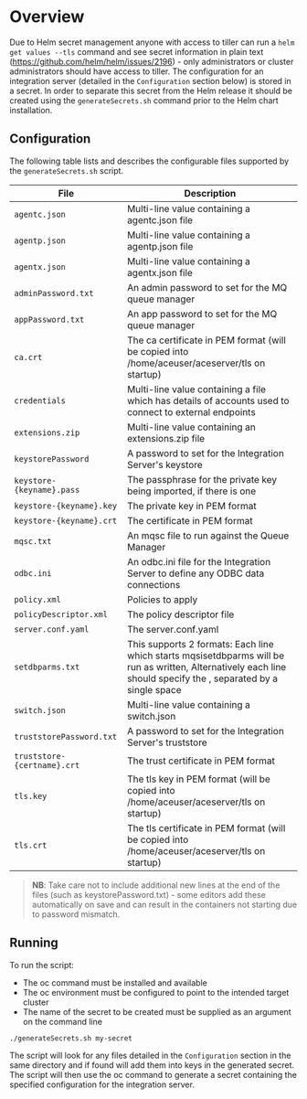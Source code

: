 # Overview

Due to Helm secret management anyone with access to tiller can run a `helm get values --tls` command and see secret information in plain text (https://github.com/helm/helm/issues/2196) - only administrators or cluster administrators should have access to tiller. The configuration for an integration server (detailed in the `Configuration` section below) is stored in a secret. In order to separate this secret from the Helm release it should be created using the `generateSecrets.sh` command prior to the Helm chart installation.

## Configuration
The following table lists and describes the configurable files supported by the `generateSecrets.sh` script.

| File                             | Description                                                                     |
| -------------------------------- | ------------------------------------------------------------------------------- |
| `agentc.json`                    | Multi-line value containing a agentc.json file                                  |
| `agentp.json`                    | Multi-line value containing a agentp.json file                                  |
| `agentx.json`                    | Multi-line value containing a agentx.json file                                  |
| `adminPassword.txt`              | An admin password to set for the MQ queue manager                               |
| `appPassword.txt `               | An app password to set for the MQ queue manager                                 |
| `ca.crt`                         | The ca certificate in PEM format (will be copied into /home/aceuser/aceserver/tls on startup)  |
| `credentials`                   | Multi-line value containing a file which has details of accounts used to connect to external endpoints  |
| `extensions.zip`                 | Multi-line value containing an extensions.zip file                              |
| `keystorePassword`               | A password to set for the Integration Server's keystore                         |
| `keystore-{keyname}.pass`        | The passphrase for the private key being imported, if there is one              |
| `keystore-{keyname}.key`         | The private key in PEM format                                                   |
| `keystore-{keyname}.crt`         | The certificate in PEM format                                                   |
| `mqsc.txt`                       | An mqsc file to run against the Queue Manager                                   |
| `odbc.ini`                       | An odbc.ini file for the Integration Server to define any ODBC data connections |
| `policy.xml`                     | Policies to apply                                                               |
| `policyDescriptor.xml`           | The policy descriptor file                                                      |
| `server.conf.yaml`                | The server.conf.yaml                                                            |
| `setdbparms.txt`                 | This supports 2 formats: Each line which starts mqsisetdbparms will be run as written, Alternatively each line should specify the <resource> <userId> <password>, separated by a single space |
| `switch.json`                    | Multi-line value containing a switch.json                                       |
| `truststorePassword.txt`         | A password to set for the Integration Server's truststore                       |
| `truststore-{certname}.crt`      | The trust certificate in PEM format                                             |
| `tls.key`                        | The tls key in PEM format (will be copied into /home/aceuser/aceserver/tls on startup) |
| `tls.crt`                        | The tls certificate in PEM format (will be copied into /home/aceuser/aceserver/tls on startup) |

> **NB**: Take care not to include additional new lines at the end of the files (such as keystorePassword.txt) - some editors add these automatically on save and can result in the containers not starting due to password mismatch.

## Running

To run the script:
- The oc command must be installed and available
- The oc environment must be configured to point to the intended target cluster
- The name of the secret to be created must be supplied as an argument on the command line

```
./generateSecrets.sh my-secret
```

The script will look for any files detailed in the `Configuration` section in the same directory and if found will add them into keys in the generated secret. The script will then use the oc command to generate a secret containing the specified configuration for the integration server.
